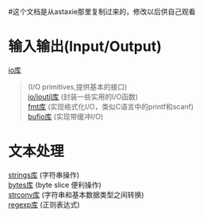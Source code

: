 #这个文档是从astaxie那里复制过来的，修改以后供自己观看

# 输入输出(Input/Output)
[io库](https://github.com/iteny/gopkg/tree/master/io "点击进入")
> (I/O primitives,提供基本的接口)<br>
[io/ioutil库](https://github.com/iteny/gopkg/tree/master/io/ioutil "点击进入")			(封装一些实用的I/O函数)<br>
[fmt库](https://github.com/iteny/gopkg/tree/master/fmt "点击进入")			(实现格式化I/O，类似C语言中的printf和scanf)<br>
[bufio库](https://github.com/iteny/gopkg/tree/master/bufio "点击进入")			(实现带缓冲I/O)<br>

# 文本处理
[strings库](https://github.com/iteny/gopkg/tree/master/strings "点击进入")			(字符串操作)<br>
[bytes库](https://github.com/iteny/gopkg/tree/master/bytes "点击进入")			(byte slice 便利操作)<br>
[strconv库](https://github.com/iteny/gopkg/tree/master/strconv "点击进入")			(字符串和基本数据类型之间转换)<br>
[regexp库](https://github.com/iteny/gopkg/tree/master/regexp "点击进入")			(正则表达式)<br>
